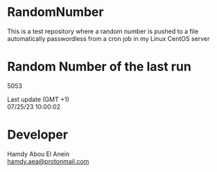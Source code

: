 # RandomNumber    
This is a test repository where a random number is pushed to a file automatically passwordless from a cron job in my Linux CentOS server    
# Random Number of the last run   
5053
      
Last update (GMT +1)    
07/25/23 10:00:02
# Developer    
Hamdy Abou El Anein   
hamdy.aea@protonmail.com
